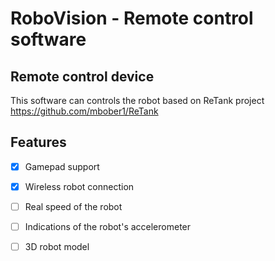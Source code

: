 # RoboVision - Remote control software

## Remote control device
This software can controls the robot based on ReTank project
https://github.com/mbober1/ReTank

## Features
- [X] Gamepad support
- [X] Wireless robot connection
- [ ] Real speed of the robot
- [ ] Indications of the robot's accelerometer
- [ ] 3D robot model


